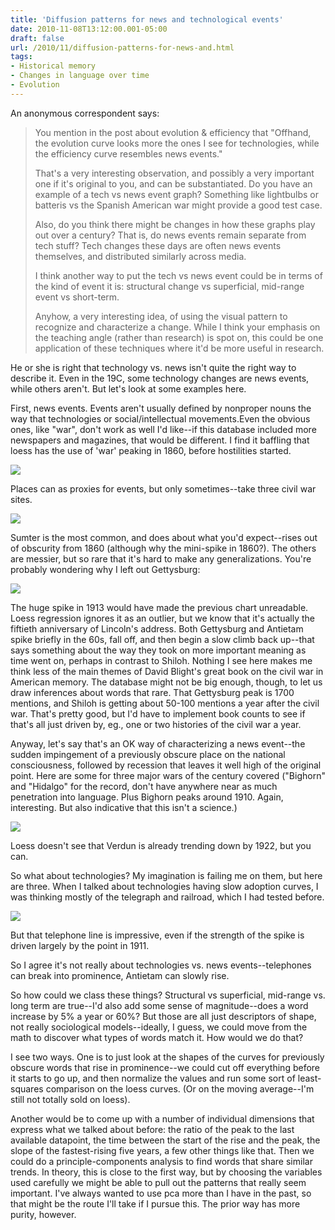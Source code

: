 ```yaml
---
title: 'Diffusion patterns for news and technological events'
date: 2010-11-08T13:12:00.001-05:00
draft: false
url: /2010/11/diffusion-patterns-for-news-and.html
tags: 
- Historical memory
- Changes in language over time
- Evolution
---
```


An anonymous correspondent says:

> You mention in the post about evolution & efficiency that "Offhand, the evolution curve looks more the ones I see for technologies, while the efficiency curve resembles news events."  
>   
> That's a very interesting observation, and possibly a very important one if it's original to you, and can be substantiated. Do you have an example of a tech vs news event graph? Something like lightbulbs or batteris vs the Spanish American war might provide a good test case.  
>   
> Also, do you think there might be changes in how these graphs play out over a century? That is, do news events remain separate from tech stuff? Tech changes these days are often news events themselves, and distributed similarly across media.  
>   
> I think another way to put the tech vs news event could be in terms of the kind of event it is: structural change vs superficial, mid-range event vs short-term.  
>   
> Anyhow, a very interesting idea, of using the visual pattern to recognize and characterize a change. While I think your emphasis on the teaching angle (rather than research) is spot on, this could be one application of these techniques where it'd be more useful in research.

He or she is right that technology vs. news isn't quite the right way to describe it. Even in the 19C, some technology changes are news events, while others aren't. But let's look at some examples here.  

  
  

First, news events. Events aren't usually defined by nonproper nouns the way that technologies or social/intellectual movements.Even the obvious ones, like "war", don't work as well I'd like--if this database included more newspapers and magazines, that would be different. I find it baffling that loess has the use of 'war' peaking in 1860, before hostilities started.

![](http://2.bp.blogspot.com/_Pge31alC_E8/TNhLXkkdUrI/AAAAAAAACDo/T0JkwOqFT9g/s400/war.jpg)

Places can as proxies for events, but only sometimes--take three civil war sites.

  

[![](http://3.bp.blogspot.com/_Pge31alC_E8/TNhNG5mFsaI/AAAAAAAACDw/G4r11ZdqVdQ/s400/shiloh+antietam+sumter.jpg)](http://3.bp.blogspot.com/_Pge31alC_E8/TNhNG5mFsaI/AAAAAAAACDw/G4r11ZdqVdQ/s1600/shiloh+antietam+sumter.jpg)

  

Sumter is the most common, and does about what you'd expect--rises out of obscurity from 1860 (although why the mini-spike in 1860?). The others are messier, but so rare that it's hard to make any generalizations. You're probably wondering why I left out Gettysburg:

[![](http://2.bp.blogspot.com/_Pge31alC_E8/TNhOHP__fKI/AAAAAAAACD4/Z9-tW6G0GN4/s400/gettysburg.jpg)](http://2.bp.blogspot.com/_Pge31alC_E8/TNhOHP__fKI/AAAAAAAACD4/Z9-tW6G0GN4/s1600/gettysburg.jpg)

The huge spike in 1913 would have made the previous chart unreadable. Loess regression ignores it as an outlier, but we know that it's actually the fiftieth anniversary of Lincoln's address. Both Gettysburg and Antietam spike briefly in the 60s, fall off, and then begin a slow climb back up--that says something about the way they took on more important meaning as time went on, perhaps in contrast to Shiloh. Nothing I see here makes me think less of the main themes of David Blight's great book on the civil war in American memory. The database might not be big enough, though, to let us draw inferences about words that rare. That Gettysburg peak is 1700 mentions, and Shiloh is getting about 50-100 mentions a year after the civil war. That's pretty good, but I'd have to implement book counts to see if that's all just driven by, eg., one or two histories of the civil war a year.

  

Anyway, let's say that's an OK way of characterizing a news event--the sudden impingement of a previously obscure place on the national consciousness, followed by recession that leaves it well high of the original point. Here are some for three major wars of the century covered ("Bighorn" and "Hidalgo" for the record, don't have anywhere near as much penetration into language. Plus Bighorn peaks around 1910. Again, interesting. But also indicative that this isn't a science.)

  

[![](http://3.bp.blogspot.com/_Pge31alC_E8/TNhV5P1cRdI/AAAAAAAACEA/LMnkOdS5xfA/s400/philippines+sumter+verdun.jpg)](http://3.bp.blogspot.com/_Pge31alC_E8/TNhV5P1cRdI/AAAAAAAACEA/LMnkOdS5xfA/s1600/philippines+sumter+verdun.jpg)

  

Loess doesn't see that Verdun is already trending down by 1922, but you can.

  

So what about technologies? My imagination is failing me on them, but here are three. When I talked about technologies having slow adoption curves, I was thinking mostly of the telegraph and railroad, which I had tested before.

[![](http://3.bp.blogspot.com/_Pge31alC_E8/TNhY0wFZVsI/AAAAAAAACEI/9JONmm1Fe98/s400/telegraph+telephone+railroad.jpg)](http://3.bp.blogspot.com/_Pge31alC_E8/TNhY0wFZVsI/AAAAAAAACEI/9JONmm1Fe98/s1600/telegraph+telephone+railroad.jpg)

But that telephone line is impressive, even if the strength of the spike is driven largely by the point in 1911.

  

So I agree it's not really about technologies vs. news events--telephones can break into prominence, Antietam can slowly rise.

  

So how could we class these things? Structural vs superficial, mid-range vs. long term are true--I'd also add some sense of magnitude--does a word increase by 5% a year or 60%? But those are all just descriptors of shape, not really sociological models--ideally, I guess, we could move from the math to discover what types of words match it. How would we do that?

  

I see two ways. One is to just look at the shapes of the curves for previously obscure words that rise in prominence--we could cut off everything before it starts to go up, and then normalize the values and run some sort of least-squares comparison on the loess curves. (Or on the moving average--I'm still not totally sold on loess).

  

Another would be to come up with a number of individual dimensions that express what we talked about before: the ratio of the peak to the last available datapoint, the time between the start of the rise and the peak, the slope of the fastest-rising five years, a few other things like that. Then we could do a principle-components analysis to find words that share similar trends. In theory, this is close to the first way, but by choosing the variables used carefully we might be able to pull out the patterns that really seem important. I've always wanted to use pca more than I have in the past, so that might be the route I'll take if I pursue this. The prior way has more purity, however.